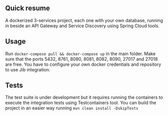 ## Quick resume
A dockerized 3-services project, each one with your own database, running in beside an API Gateway and Service Discovery using Spring Cloud tools.

## Usage
Run `docker-compose pull && docker-compose up` in the main folder. Make sure that the ports 5432, 8761, 8080, 8081, 8082, 8090, 27017 and 27018 are free.
You have to configure your own docker credentials and repository to use Jib integration.

## Tests
The test suite is under development but it requires running the containers to execute the integration tests using Testcontainers tool. You can build the project in an easier way running `mvn clean install -DskipTests`
